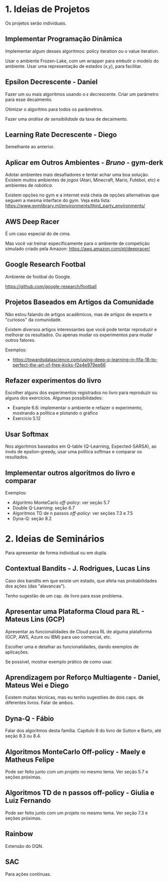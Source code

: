 # 1. Ideias de Projetos

Os projetos serão individuais.

## Implementar Programação Dinâmica

Implementar algum desses algoritmos: policy iteration ou o value iteration.

Usar o ambiente Frozen-Lake, com um wrapper para embutir o modelo do ambiente. Usar uma representação de estados (x,y), para facilitar.


## Epsilon Decrescente - Daniel

Fazer um ou mais algoritmos usando o $\epsilon$ decrescente. Criar um parâmetro para esse decaimento.

Otimizar o algoritmo para todos os parâmetros.

Fazer uma *análise de sensibilidade* da taxa de decaimento.


## Learning Rate Decrescente - Diego

Semelhante ao anterior.


## Aplicar em Outros Ambientes - *Bruno* - gym-derk

Adotar ambientes mais desafiadores e tentar achar uma boa solução. Existem muitos ambientes de *jogos* (Atari, Minecraft, Mario, Futebol, etc) e ambientes de *robótica*.

Existem opções no gym e a internet está cheia de opções alternativas que seguem a mesma interface do gym. Veja esta lista:
https://www.gymlibrary.ml/environments/third_party_environments/


## AWS Deep Racer

É um caso especial do de cima. 

Mas você vai treinar especificamente para o ambiente de competição simulado criado pela Amazon:
https://aws.amazon.com/pt/deepracer/

## Google Research Footbal

Ambiente de footbal do Google.

https://github.com/google-research/football


## Projetos Baseados em Artigos da Comunidade

Não estou falando de artigos acadêmicos, mas de artigos de experts e "curiosos" da comunidade.

Existem diversos artigos interessantes que você pode tentar reproduzir e melhorar os resultados. 
Ou apenas mudar os experimentos para mudar outros fatores.

Exemplos:
- https://towardsdatascience.com/using-deep-q-learning-in-fifa-18-to-perfect-the-art-of-free-kicks-f2e4e979ee66


## Refazer experimentos do livro

Escolher alguns dos experimentos registrados no livro para reproduzir ou alguns dos exercícios. Algumas possibilidades:
- Example 6.6: implementar o ambiente e refazer o experimento, mostrando a política e plotando o gráfico
- Exercício 5.12

## Usar Softmax

Nos algoritmos baseados em Q-table (Q-Learning, Expected-SARSA), ao invés de epsilon-greedy, usar uma política softmax e comparar os resultados.


## Implementar outros algoritmos do livro e comparar

Exemplos:
- Algoritmo MonteCarlo *off-policy*: ver seção 5.7
- Double Q-Learning: seção 6.7
- Algoritmos TD de n passos *off-policy*: ver seções 7.3 e 7.5
- Dyna-Q: seção 8.2


# 2. Ideias de Seminários

Para apresentar de forma individual ou em dupla.

## Contextual Bandits - J. Rodrigues, Lucas Lins

Caso dos bandits em que existe um estado, que afeta nas probabilidades dos ações (das "alavancas").

Tenho sugestão de um cap. de livro para esse problema.


## Apresentar uma Plataforma Cloud para RL - Mateus Lins (GCP)

Apresentar as funcionalidades de Cloud para RL de alguma plataforma (GCP, AWS, Azure ou IBM) para uso comercial, etc.

Escolher uma e detalhar as funcionalidades, dando exemplos de aplicações.

Se possível, mostrar exemplo prático de como usar.


## Aprendizagem por Reforço Multiagente - Daniel, Mateus Wei e Diego

Existem muitas técnicas, mas eu tenho sugestões de dois caps. de diferentes livros. Falar de ambos.


## Dyna-Q - Fábio

Falar dos algoritmos desta família. Capítulo 8 do livro de Sutton e Barto, até seção 8.3 ou 8.4.


## Algoritmos MonteCarlo Off-policy - Maely e Matheus Felipe

Pode ser feito junto com um projeto no mesmo tema. Ver seção 5.7 e seções próximas.


## Algoritmos TD de n passos off-policy - Giulia e Luiz Fernando

Pode ser feito junto com um projeto no mesmo tema. Ver seção 7.3 e seções próximas.


## Rainbow

Extensão do DQN.

## SAC

Para ações contínuas.
